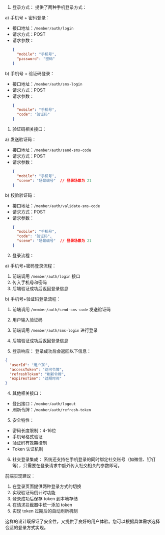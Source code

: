 1. 登录方式：
提供了两种手机登录方式：

a) 手机号 + 密码登录：
- 接口地址：`/member/auth/login`
- 请求方式：POST
- 请求参数：
  ```json
  {
    "mobile": "手机号",
    "password": "密码"
  }
  ```

b) 手机号 + 验证码登录：
- 接口地址：`/member/auth/sms-login`
- 请求方式：POST
- 请求参数：
  ```json
  {
    "mobile": "手机号",
    "code": "验证码"
  }
  ```

1. 验证码相关接口：

a) 发送验证码：
- 接口地址：`/member/auth/send-sms-code`
- 请求方式：POST
- 请求参数：
  ```json
  {
    "mobile": "手机号",
    "scene": "场景编号"  // 登录场景为 21
  }
  ```

b) 校验验证码：
- 接口地址：`/member/auth/validate-sms-code`
- 请求方式：POST
- 请求参数：
  ```json
  {
    "mobile": "手机号",
    "code": "验证码",
    "scene": "场景编号"  // 登录场景为 21
  }
  ```

2. 登录流程：

a) 手机号+密码登录流程：
1. 前端调用 `/member/auth/login` 接口
2. 传入手机号和密码
3. 后端验证成功后返回登录信息

b) 手机号+验证码登录流程：
1. 前端调用 `/member/auth/send-sms-code` 发送验证码
2. 用户输入验证码
3. 前端调用 `/member/auth/sms-login` 进行登录
4. 后端验证成功后返回登录信息

3. 登录响应：
登录成功后会返回以下信息：
```json
{
  "userId": "用户ID",
  "accessToken": "访问令牌",
  "refreshToken": "刷新令牌",
  "expiresTime": "过期时间"
}
```

4. 其他相关接口：

- 登出接口：`/member/auth/logout`
- 刷新令牌：`/member/auth/refresh-token`

5. 安全特性：
- 密码长度限制：4-16位
- 手机号格式验证
- 验证码有效期控制
- Token 认证机制

6. 社交登录集成：
系统还支持在手机登录的同时绑定社交账号（如微信、钉钉等），只需要在登录请求中额外传入社交相关的参数即可。

前端实现建议：
1. 在登录页面提供两种登录方式的切换
2. 实现验证码倒计时功能
3. 登录成功后保存 token 到本地存储
4. 在请求拦截器中统一添加 token
5. 实现 token 过期后的自动刷新机制

这样的设计既保证了安全性，又提供了良好的用户体验。您可以根据具体需求选择合适的登录方式实现。
